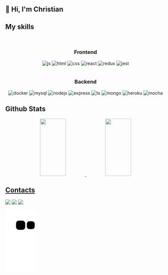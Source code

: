 ## 👋 Hi, I'm Christian

## My skills

<div style="display: inline_block" align="center"><br>
  <h3>Frontend</h3>
  <img  alt="js" height="60" width="80" src="https://cdn.jsdelivr.net/gh/devicons/devicon/icons/javascript/javascript-original.svg" />
  <img  alt="html" height="60" width="80" src="https://cdn.jsdelivr.net/gh/devicons/devicon/icons/html5/html5-original-wordmark.svg" />
  <img  alt="css" height="60" width="80" src="https://cdn.jsdelivr.net/gh/devicons/devicon/icons/css3/css3-original-wordmark.svg" />
  <img  alt="react" height="60" width="80" src="https://cdn.jsdelivr.net/gh/devicons/devicon/icons/react/react-original-wordmark.svg" />
  <img  alt="redux" height="60" width="80" src="https://cdn.jsdelivr.net/gh/devicons/devicon/icons/redux/redux-original.svg" />
  <img  alt="jest" height="60" width="80" src="https://cdn.jsdelivr.net/gh/devicons/devicon/icons/jest/jest-plain.svg" />
</div>
<div style="display: inline_block" align="center"><br>
  <h3>Backend</h3>
  <img  alt="docker" height="60" width="80" src="https://cdn.jsdelivr.net/gh/devicons/devicon/icons/docker/docker-plain-wordmark.svg" />
  <img  alt="mysql" height="60" width="80" src="https://cdn.jsdelivr.net/gh/devicons/devicon/icons/mysql/mysql-original-wordmark.svg" />
  <img  alt="nodejs" height="60" width="80" src="https://cdn.jsdelivr.net/gh/devicons/devicon/icons/nodejs/nodejs-original-wordmark.svg" />
  <img  alt="express" height="60" width="80" src="https://cdn.jsdelivr.net/gh/devicons/devicon/icons/express/express-original-wordmark.svg" />
  <img  alt="ts" height="60" width="80" src="https://cdn.jsdelivr.net/gh/devicons/devicon/icons/typescript/typescript-original.svg" />
  <img  alt="mongo" height="60" width="80" src="https://cdn.jsdelivr.net/gh/devicons/devicon/icons/mongodb/mongodb-original-wordmark.svg" />
  <img  alt="heroku" height="60" width="80" src="https://cdn.jsdelivr.net/gh/devicons/devicon/icons/heroku/heroku-plain-wordmark.svg" />
  <img  alt="mocha" height="60" width="80" src="https://cdn.jsdelivr.net/gh/devicons/devicon/icons/mocha/mocha-plain.svg" />
</div>

## Github Stats
<div align="center">
  <a href="https://github.com/christianbvolz">
  <img height="180em" width="40%" src="https://github-readme-stats.vercel.app/api?username=christianbvolz&show_icons=true&theme=radical&include_all_commits=true&count_private=true"/>
  <img height="180em" width="40%" src="https://github-readme-stats.vercel.app/api/top-langs/?username=christianbvolz&layout=compact&langs_count=3&theme=radical"/>
</div>
  
## Contacts
<div>
  <a href = "https://api.whatsapp.com/send?phone=5553981029911"><img src="https://img.shields.io/badge/WhatsApp-25D366?style=for-the-badge&logo=whatsapp&logoColor=white"></a>
  <a href = "mailto:christianbvolz@gmail.com"><img src="https://img.shields.io/badge/-Gmail-%23333?style=for-the-badge&logo=gmail&logoColor=white" target="_blank"></a>
  <a href="https://www.linkedin.com/in/christian-berny-volz-77a484214/" target="_blank"><img src="https://img.shields.io/badge/-LinkedIn-%230077B5?style=for-the-badge&logo=linkedin&logoColor=white" target="_blank"></a>
</div>
  
   ![Snake animation](https://github.com/christianbvolz/christianbvolz/blob/output/github-contribution-grid-snake.svg)
